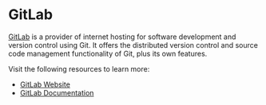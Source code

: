 # GitLab

[GitLab](https://gitlab.com) is a provider of internet hosting for software development and version control using Git. It offers the distributed version control and source code management functionality of Git, plus its own features.

Visit the following resources to learn more:

- [GitLab Website](https://gitlab.com/)
- [GitLab Documentation](https://docs.gitlab.com/)
